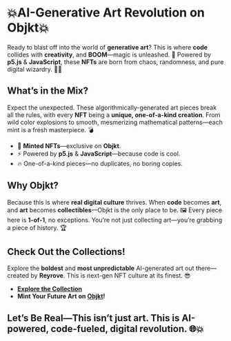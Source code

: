# 💥**AI-Generative Art** Revolution on **Objkt**💥

Ready to blast off into the world of **generative art**? This is where **code** collides with **creativity**, and **BOOM**—magic is unleashed. 🚀 Powered by **p5.js** & **JavaScript**, these **NFTs** are born from chaos, randomness, and pure digital wizardry. 🎩✨

## **What’s in the Mix?**
Expect the unexpected. These algorithmically-generated art pieces break all the rules, with every **NFT** being a **unique, one-of-a-kind creation**. From wild color explosions to smooth, mesmerizing mathematical patterns—each mint is a fresh masterpiece. 💣

- 💎 **Minted NFTs**—exclusive on **Objkt**.
- ⚡ Powered by **p5.js** & **JavaScript**—because code is cool.
- 🔥 One-of-a-kind pieces—no duplicates, no boring copies.

## **Why Objkt?**
Because this is where **real digital culture** thrives. When **code** becomes **art**, and **art** becomes **collectibles**—Objkt is the only place to be. 🖼️ Every piece here is **1-of-1**, no exceptions. You’re not just collecting art—you’re grabbing a piece of history. 🏆

## **Check Out the Collections!**  
Explore the **boldest** and **most unpredictable** AI-generated art out there—created by **Reyrove**. This is next-gen NFT culture at its finest. 😎

- **[Explore the Collection](https://objkt.com/users/tz1RXsijmPeeF1kPyrhd8Hkm2RskJAeU3si5/collections)**   
- **Mint Your Future Art on [Objkt](https://objkt.com/)!**

## **Let’s Be Real**—This isn’t just art. This is **AI-powered, code-fueled**, digital **revolution**. 🌐💥
